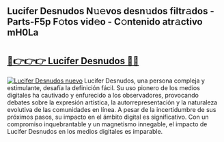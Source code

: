 ## Lucifer Desnudos N𝚞𝚎vos desn𝚞dos filtr𝚊dos - Parts-F5p F𝚘tos vid𝚎o - C𝚘ntenido atr𝚊ctivo mH0La

# <h2><a href="http://mb43nns.tromn.icu/?c=Lucifer+Desnudos">🔗👉👉👉 Lucifer Desnudos 🔗🔗</a></h2>

[![Lucifer Desnudos nuevo](https://i.imgur.com/pEAQMta.gif)](http://mb43nns.tromn.icu/?c=Lucifer+Desnudos)
Lucifer Desnudos, una persona compleja y estimulante, desafía la definición fácil. Su uso pionero de los medios digitales ha cautivado y enfurecido a los observadores, provocando debates sobre la expresión artística, la autorrepresentación y la naturaleza evolutiva de las comunidades en línea. A pesar de la incertidumbre de sus próximos pasos, su impacto en el ámbito digital es significativo. Con un compromiso inquebrantable y un magnetismo innegable, el impacto de Lucifer Desnudos en los medios digitales es imparable.
